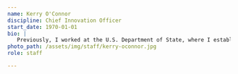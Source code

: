```yaml
---
name: Kerry O'Connor
discipline: Chief Innovation Officer
start_date: 1970-01-01
bio: |
   Previously, I worked at the U.S. Department of State, where I established an innovation unit called the Research and Design Center in the Office of the Secretary of State, which offers research, consulting, brainstorming facilitation, and strategic design services. I have also developed and managed an employee idea generation program, helped architect sustainable management reforms, coordinated logistics for the Pittsburgh G20 Summit, served as an executive staffer, and improved programs and operations at two U.S. Embassies.
photo_path: /assets/img/staff/kerry-oconnor.jpg
role: staff

---
```

